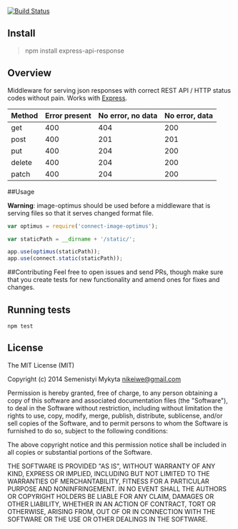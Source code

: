 [![Build Status](https://travis-ci.org/B1naryStudio/express-rest-api-response.svg)](https://travis-ci.org/B1naryStudio/express-rest-api-response)

## Install
> npm install express-api-response

## Overview
Middleware for serving json responses with correct REST API / HTTP status codes without pain.
Works with [Express](https://github.com/visionmedia/express).

| Method | Error present | No error, no data | No error, data |
|--------|---------------|-------------------|----------------|
| get    | 400           | 404               | 200            |
| post   | 400           | 201               | 201            |
| put    | 400           | 204               | 200            |
| delete | 400           | 204               | 200            |
| patch  | 400           | 204               | 200            |

##Usage

**Warning**: image-optimus should be used before a middleware that is serving 
files so that it serves changed format file.   

```js
var optimus = require('connect-image-optimus');

var staticPath = __dirname + '/static/';

app.use(optimus(staticPath));
app.use(connect.static(staticPath));
```
##Contributing
Feel free to open issues and send PRs, though make sure that you create tests
for new functionality and amend ones for fixes and changes. 

## Running tests 
`npm test`

## License

The MIT License (MIT)

Copyright (c) 2014 Semenistyi Mykyta nikeiwe@gmail.com

Permission is hereby granted, free of charge, to any person obtaining a copy
of this software and associated documentation files (the "Software"), to deal
in the Software without restriction, including without limitation the rights
to use, copy, modify, merge, publish, distribute, sublicense, and/or sell
copies of the Software, and to permit persons to whom the Software is
furnished to do so, subject to the following conditions:

The above copyright notice and this permission notice shall be included in
all copies or substantial portions of the Software.

THE SOFTWARE IS PROVIDED "AS IS", WITHOUT WARRANTY OF ANY KIND, EXPRESS OR
IMPLIED, INCLUDING BUT NOT LIMITED TO THE WARRANTIES OF MERCHANTABILITY,
FITNESS FOR A PARTICULAR PURPOSE AND NONINFRINGEMENT. IN NO EVENT SHALL THE
AUTHORS OR COPYRIGHT HOLDERS BE LIABLE FOR ANY CLAIM, DAMAGES OR OTHER
LIABILITY, WHETHER IN AN ACTION OF CONTRACT, TORT OR OTHERWISE, ARISING FROM,
OUT OF OR IN CONNECTION WITH THE SOFTWARE OR THE USE OR OTHER DEALINGS IN
THE SOFTWARE.